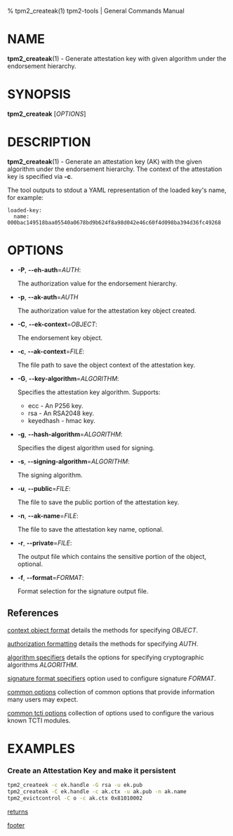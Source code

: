 % tpm2_createak(1) tpm2-tools | General Commands Manual

# NAME

**tpm2_createak**(1) - Generate attestation key with given algorithm under the
endorsement hierarchy.

# SYNOPSIS

**tpm2_createak** [*OPTIONS*]

# DESCRIPTION

**tpm2_createak**(1) - Generate an attestation key (AK) with the given algorithm
under the endorsement hierarchy. The context of the attestation key is specified
via **-c**.

The tool outputs to stdout a YAML representation of the loaded key's name, for
example:
```
loaded-key:
  name: 000bac149518baa05540a0678bd9b624f8a98d042e46c60f4d098ba394d36fc49268
```

# OPTIONS

  * **-P**, **\--eh-auth**=_AUTH_:

    The authorization value for the endorsement hierarchy.

  * **-p**, **\--ak-auth**=_AUTH_

    The authorization value for the attestation key object created.

  * **-C**, **\--ek-context**=_OBJECT_:

    The endorsement key object.

  * **-c**, **\--ak-context**=_FILE_:

    The file path to save the object context of the attestation key.

  * **-G**, **\--key-algorithm**=_ALGORITHM_:

    Specifies the attestation key algorithm. Supports:
    * ecc - An P256 key.
    * rsa - An RSA2048 key.
    * keyedhash - hmac key.

  * **-g**, **\--hash-algorithm**=_ALGORITHM_:

    Specifies the digest algorithm used for signing.

  * **-s**, **\--signing-algorithm**=_ALGORITHM_:

    The signing algorithm.

  * **-u**, **\--public**=_FILE_:

    The file to save the public portion of the attestation key.

  * **-n**, **\--ak-name**=_FILE_:

    The file to save the attestation key name, optional.

  * **-r**, **\--private**=_FILE_:

    The output file which contains the sensitive portion of the object, optional.

  * **-f**, **\--format**=_FORMAT_:

    Format selection for the signature output file.

## References

[context object format](common/ctxobj.md) details the methods for specifying
_OBJECT_.

[authorization formatting](common/authorizations.md) details the methods for
specifying _AUTH_.

[algorithm specifiers](common/alg.md) details the options for specifying
cryptographic algorithms _ALGORITHM_.

[signature format specifiers](common/signature.md) option used to configure
signature _FORMAT_.

[common options](common/options.md) collection of common options that provide
information many users may expect.

[common tcti options](common/tcti.md) collection of options used to configure
the various known TCTI modules.

# EXAMPLES

### Create an Attestation Key and make it persistent

```bash
tpm2_createek -c ek.handle -G rsa -u ek.pub
tpm2_createak -C ek.handle -c ak.ctx -u ak.pub -n ak.name
tpm2_evictcontrol -C o -c ak.ctx 0x81010002
```

[returns](common/returns.md)

[footer](common/footer.md)
